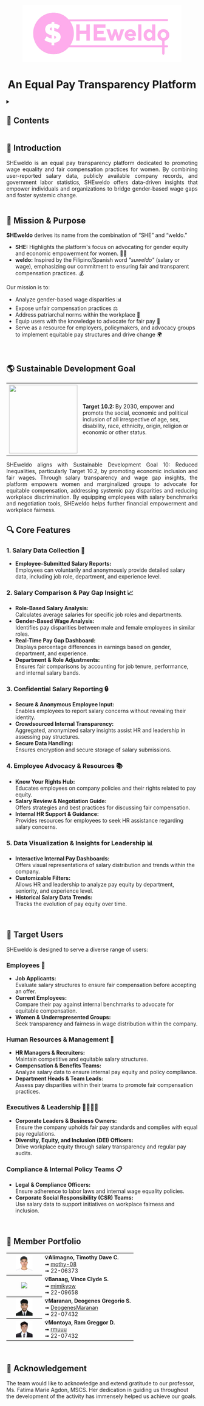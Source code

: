 <div align="center">
   <img src="https://github.com/mothy-08/SHEweldo/blob/main/static/SHEweldo.png" width="420" height="150">
   <h1>An Equal Pay Transparency Platform</h1>
</div>

<details>
<summary><h2>🔎 Contents</h2></summary>

- [Introduction](#introduction)
- [Mission and Purpose](#mission)
- [Sustainable Development Goal](#SDG)
- [Core Features](#features)
- [Target Users](#users)
- [Member Portfolio](#members)
- [Acknowledgement](#ack)

</details>

### <a name="introduction"></a>
## 👧 Introduction
<div align="justify">
SHEweldo is an equal pay transparency platform dedicated to promoting wage equality and fair compensation practices for women. By combining user-reported salary data, publicly available company records, and government labor statistics, SHEweldo offers data-driven insights that empower individuals and organizations to bridge gender-based wage gaps and foster systemic change.
</div>
<br>

### <a name="mission"></a>
## 🎯 Mission & Purpose 

**SHEweldo** derives its name from the combination of “SHE” and “weldo.”  
- **SHE:** Highlights the platform's focus on advocating for gender equity and economic empowerment for women. 👩‍💼  
- **weldo:** Inspired by the Filipino/Spanish word *"suweldo"* (salary or wage), emphasizing our commitment to ensuring fair and transparent compensation practices. 💰

Our mission is to:
- Analyze gender-based wage disparities 📊
- Expose unfair compensation practices ⚖️
- Address patriarchal norms within the workplace 🏢
- Equip users with the knowledge to advocate for fair pay 💪
- Serve as a resource for employers, policymakers, and advocacy groups to implement equitable pay structures and drive change 🌍
<br>


### <a name="SDG"></a>
## 🌎 Sustainable Development Goal
<table>
	<tr>
		<th><img src="https://mcl.edu.ph/wp-content/uploads/2024/01/10_SDG_MakeEveryDayCount_Gifs_GDU_Optimized.gif", width=180 height=180/></a></th>
		<td><strong>Target 10.2:</strong> By 2030, empower and promote the social, economic and political inclusion of all irrespective of age, sex, disability, race, ethnicity, origin, religion or economic or other status.</td>
	</tr>
</table>
<div align="justify">
SHEweldo aligns with Sustainable Development Goal 10: Reduced Inequalities, particularly Target 10.2, by promoting economic inclusion and fair wages. Through salary transparency and wage gap insights, the platform empowers women and marginalized groups to advocate for equitable compensation, addressing systemic pay disparities and reducing workplace discrimination. By equipping employees with salary benchmarks and negotiation tools, SHEweldo helps further financial empowerment and workplace fairness.
</div>
</div>


### <a name="features"></a>
## 🔍 Core Features 

### 1. Salary Data Collection 📝
- **Employee-Submitted Salary Reports:**  
  Employees can voluntarily and anonymously provide detailed salary data, including job role, department, and experience level.

### 2. Salary Comparison & Pay Gap Insight 📈
- **Role-Based Salary Analysis:**  
  Calculates average salaries for specific job roles and departments.
- **Gender-Based Wage Analysis:**  
  Identifies pay disparities between male and female employees in similar roles.
- **Real-Time Pay Gap Dashboard:**  
  Displays percentage differences in earnings based on gender, department, and experience.
- **Department & Role Adjustments:**  
  Ensures fair comparisons by accounting for job tenure, performance, and internal salary bands.

### 3. Confidential Salary Reporting 🔒
- **Secure & Anonymous Employee Input:**  
  Enables employees to report salary concerns without revealing their identity.
- **Crowdsourced Internal Transparency:**  
  Aggregated, anonymized salary insights assist HR and leadership in assessing pay structures.
- **Secure Data Handling:**  
  Ensures encryption and secure storage of salary submissions.

### 4. Employee Advocacy & Resources 📚
- **Know Your Rights Hub:**  
  Educates employees on company policies and their rights related to pay equity.
- **Salary Review & Negotiation Guide:**  
  Offers strategies and best practices for discussing fair compensation.
- **Internal HR Support & Guidance:**  
  Provides resources for employees to seek HR assistance regarding salary concerns.

### 5. Data Visualization & Insights for Leadership 📊
- **Interactive Internal Pay Dashboards:**  
  Offers visual representations of salary distribution and trends within the company.
- **Customizable Filters:**  
  Allows HR and leadership to analyze pay equity by department, seniority, and experience level.
- **Historical Salary Data Trends:**  
  Tracks the evolution of pay equity over time.

<br>

### <a name="users"></a>
## 👤 Target Users 

SHEweldo is designed to serve a diverse range of users:

### Employees 👥
- **Job Applicants:**  
  Evaluate salary structures to ensure fair compensation before accepting an offer.
- **Current Employees:**  
  Compare their pay against internal benchmarks to advocate for equitable compensation.
- **Women & Underrepresented Groups:**  
  Seek transparency and fairness in wage distribution within the company.

### Human Resources & Management 👔
- **HR Managers & Recruiters:**  
  Maintain competitive and equitable salary structures.
- **Compensation & Benefits Teams:**  
  Analyze salary data to ensure internal pay equity and policy compliance.
- **Department Heads & Team Leads:**  
  Assess pay disparities within their teams to promote fair compensation practices.

### Executives & Leadership 👩‍💼👨‍💼
- **Corporate Leaders & Business Owners:**  
  Ensure the company upholds fair pay standards and complies with equal pay regulations.
- **Diversity, Equity, and Inclusion (DEI) Officers:**  
  Drive workplace equity through salary transparency and regular pay audits.

### Compliance & Internal Policy Teams 📋
- **Legal & Compliance Officers:**  
  Ensure adherence to labor laws and internal wage equality policies.
- **Corporate Social Responsibility (CSR) Teams:**  
  Use salary data to support initiatives on workplace fairness and inclusion.

<br>

### <a name="members"></a>
## 🤝 Member Portfolio 

<div align="center">
<table style="width: 100%; table-layout: auto;">
  <tr>
    <th style="width: 80px; text-align: center;">
      <img src="https://github.com/mothy-08/SHEweldo/blob/main/static/Timothy.png" width="55%">
    </th>
    <td>
      <div align="left"><strong>💡Alimagno, Timothy Dave C.</strong><br>
        ➟ <a href="https://github.com/mothy-08">mothy-08</a><br>
        ➟ 22-06373<br>
      </div>
    </td>
  </tr>
  <tr>
    <th style="width: 80px; text-align: center;">
      <img src="https://i.ibb.co/MZMmvPN/Passport-Picture-1-removebg-preview.png" width="55%">
    </th>
    <td>
      <div align="left"><strong>💡Banaag, Vince Clyde S.</strong><br>
        ➟ <a href="https://github.com/mimikyow">mimikyow</a><br>
        ➟ 22-09658<br>
      </div>
    </td>
  </tr>
  <tr>
    <th style="width: 80px; text-align: center;">
      <img src="https://github.com/mothy-08/SHEweldo/blob/main/static/Deo.png" width="55%">
    </th>
    <td>
      <div align="left"><strong>💡Maranan, Deogenes Gregorio S.</strong><br>
        ➟ <a href="https://github.com/DeogenesMaranan">DeogenesMaranan</a><br>
        ➟ 22-07432<br>
      </div>
    </td>
  </tr>
  <tr>
    <th style="width: 80px; text-align: center;">
      <img src="https://github.com/mothy-08/SHEweldo/blob/main/static/Ram.png" width="55%">
    </th>
    <td>
      <div align="left"><strong>💡Montoya, Ram Greggor D.</strong><br>
        ➟ <a href="https://github.com/rmuuu">rmuuu</a><br>
        ➟ 22-07432<br>
      </div>
    </td>
  </tr>
</table>
</div>
<br>

### <a name="ack"></a>
## 🩷 Acknowledgement
The team would like to acknowledge and extend gratitude to our professor, Ms. Fatima Marie Agdon, MSCS. Her dedication in guiding us throughout the development of the activity has immensely helped us achieve our goals.


